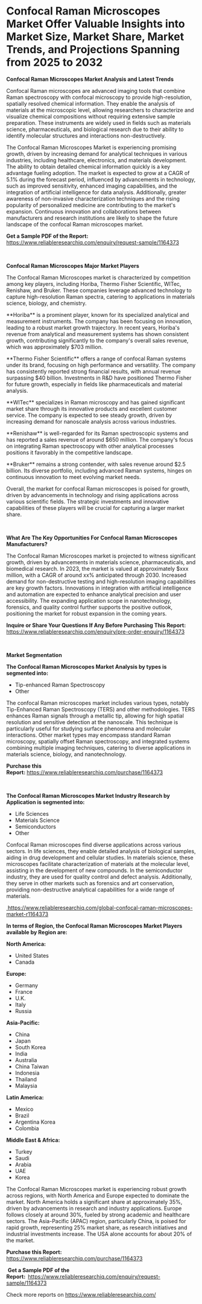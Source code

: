 <p><h1>Confocal Raman Microscopes Market Offer Valuable Insights into Market Size, Market Share, Market Trends, and Projections Spanning from 2025 to 2032</h1></p><p><strong>Confocal Raman Microscopes Market Analysis and Latest Trends</strong></p>
<p><p>Confocal Raman microscopes are advanced imaging tools that combine Raman spectroscopy with confocal microscopy to provide high-resolution, spatially resolved chemical information. They enable the analysis of materials at the microscopic level, allowing researchers to characterize and visualize chemical compositions without requiring extensive sample preparation. These instruments are widely used in fields such as materials science, pharmaceuticals, and biological research due to their ability to identify molecular structures and interactions non-destructively.</p><p>The Confocal Raman Microscopes Market is experiencing promising growth, driven by increasing demand for analytical techniques in various industries, including healthcare, electronics, and materials development. The ability to obtain detailed chemical information quickly is a key advantage fueling adoption. The market is expected to grow at a CAGR of 5.1% during the forecast period, influenced by advancements in technology, such as improved sensitivity, enhanced imaging capabilities, and the integration of artificial intelligence for data analysis. Additionally, greater awareness of non-invasive characterization techniques and the rising popularity of personalized medicine are contributing to the market's expansion. Continuous innovation and collaborations between manufacturers and research institutions are likely to shape the future landscape of the confocal Raman microscopes market.</p></p>
<p><strong>Get a Sample PDF of the Report:&nbsp;</strong> <a href="https://www.reliableresearchiq.com/enquiry/request-sample/1164373?utm_campaign=3099&utm_medium=2&utm_source=Github&utm_content=ia&utm_term=11042025&utm_id=confocal-raman-microscopes">https://www.reliableresearchiq.com/enquiry/request-sample/1164373</a></p>
<p>&nbsp;</p>
<p><strong>Confocal Raman Microscopes Major Market Players</strong></p>
<p><p>The Confocal Raman Microscopes market is characterized by competition among key players, including Horiba, Thermo Fisher Scientific, WITec, Renishaw, and Bruker. These companies leverage advanced technology to capture high-resolution Raman spectra, catering to applications in materials science, biology, and chemistry.</p><p>**Horiba** is a prominent player, known for its specialized analytical and measurement instruments. The company has been focusing on innovation, leading to a robust market growth trajectory. In recent years, Horiba's revenue from analytical and measurement systems has shown consistent growth, contributing significantly to the company's overall sales revenue, which was approximately $703 million.</p><p>**Thermo Fisher Scientific** offers a range of confocal Raman systems under its brand, focusing on high performance and versatility. The company has consistently reported strong financial results, with annual revenue surpassing $40 billion. Investments in R&D have positioned Thermo Fisher for future growth, especially in fields like pharmaceuticals and material analysis.</p><p>**WITec** specializes in Raman microscopy and has gained significant market share through its innovative products and excellent customer service. The company is expected to see steady growth, driven by increasing demand for nanoscale analysis across various industries.</p><p>**Renishaw** is well-regarded for its Raman spectroscopic systems and has reported a sales revenue of around $650 million. The company's focus on integrating Raman spectroscopy with other analytical processes positions it favorably in the competitive landscape.</p><p>**Bruker** remains a strong contender, with sales revenue around $2.5 billion. Its diverse portfolio, including advanced Raman systems, hinges on continuous innovation to meet evolving market needs.</p><p>Overall, the market for confocal Raman microscopes is poised for growth, driven by advancements in technology and rising applications across various scientific fields. The strategic investments and innovative capabilities of these players will be crucial for capturing a larger market share.</p></p>
<p>&nbsp;</p>
<p><strong>What Are The Key Opportunities For Confocal Raman Microscopes Manufacturers?</strong></p>
<p><p>The Confocal Raman Microscopes market is projected to witness significant growth, driven by advancements in materials science, pharmaceuticals, and biomedical research. In 2023, the market is valued at approximately $xxx million, with a CAGR of around xx% anticipated through 2030. Increased demand for non-destructive testing and high-resolution imaging capabilities are key growth factors. Innovations in integration with artificial intelligence and automation are expected to enhance analytical precision and user accessibility. The expanding application scope in nanotechnology, forensics, and quality control further supports the positive outlook, positioning the market for robust expansion in the coming years.</p></p>
<p><strong>Inquire or Share Your Questions If Any Before Purchasing This Report:</strong> <a href="https://www.reliableresearchiq.com/enquiry/pre-order-enquiry/1164373?utm_campaign=3099&utm_medium=2&utm_source=Github&utm_content=ia&utm_term=11042025&utm_id=confocal-raman-microscopes">https://www.reliableresearchiq.com/enquiry/pre-order-enquiry/1164373</a></p>
<p>&nbsp;</p>
<p><strong>Market Segmentation</strong></p>
<p><strong>The Confocal Raman Microscopes Market Analysis by types is segmented into:</strong></p>
<p><ul><li>Tip-enhanced Raman Spectroscopy</li><li>Other</li></ul></p>
<p><p>The confocal Raman microscopes market includes various types, notably Tip-Enhanced Raman Spectroscopy (TERS) and other methodologies. TERS enhances Raman signals through a metallic tip, allowing for high spatial resolution and sensitive detection at the nanoscale. This technique is particularly useful for studying surface phenomena and molecular interactions. Other market types may encompass standard Raman microscopy, spatially offset Raman spectroscopy, and integrated systems combining multiple imaging techniques, catering to diverse applications in materials science, biology, and nanotechnology.</p></p>
<p><strong>Purchase this Report:&nbsp;</strong><a href="https://www.reliableresearchiq.com/purchase/1164373?utm_campaign=3099&utm_medium=2&utm_source=Github&utm_content=ia&utm_term=11042025&utm_id=confocal-raman-microscopes">https://www.reliableresearchiq.com/purchase/1164373</a></p>
<p>&nbsp;</p>
<p><strong>The Confocal Raman Microscopes Market Industry Research by Application is segmented into:</strong></p>
<p><ul><li>Life Sciences</li><li>Materials Science</li><li>Semiconductors</li><li>Other</li></ul></p>
<p><p>Confocal Raman microscopes find diverse applications across various sectors. In life sciences, they enable detailed analysis of biological samples, aiding in drug development and cellular studies. In materials science, these microscopes facilitate characterization of materials at the molecular level, assisting in the development of new compounds. In the semiconductor industry, they are used for quality control and defect analysis. Additionally, they serve in other markets such as forensics and art conservation, providing non-destructive analytical capabilities for a wide range of materials.</p></p>
<p><a href="https://www.reliableresearchiq.com/global-confocal-raman-microscopes-market-r1164373?utm_campaign=3099&utm_medium=2&utm_source=Github&utm_content=ia&utm_term=11042025&utm_id=confocal-raman-microscopes">&nbsp;https://www.reliableresearchiq.com/global-confocal-raman-microscopes-market-r1164373</a></p>
<p><strong>In terms of Region, the Confocal Raman Microscopes Market Players available by Region are:</strong></p>
<p>
    <p> <strong> North America: </strong>
        <ul>
            <li>United States</li>
            <li>Canada</li>
        </ul>
        </p> 
    <p> <strong> Europe: </strong>
        <ul>
            <li>Germany</li>
            <li>France</li>
            <li>U.K.</li>
            <li>Italy</li>
            <li>Russia</li>
        </ul>
        </p> 
    <p> <strong> Asia-Pacific: </strong>
        <ul>
            <li>China</li>
            <li>Japan</li>
            <li>South Korea</li>
            <li>India</li>
            <li>Australia</li>
            <li>China Taiwan</li>
            <li>Indonesia</li>
            <li>Thailand</li>
            <li>Malaysia</li>
        </ul>
        </p> 
    <p> <strong> Latin America: </strong>
        <ul>
            <li>Mexico</li>
            <li>Brazil</li>
            <li>Argentina Korea</li>
            <li>Colombia</li>
        </ul>
        </p> 
    <p> <strong> Middle East & Africa: </strong>
        <ul>
            <li>Turkey</li>
            <li>Saudi</li>
            <li>Arabia</li>
            <li>UAE</li>
            <li>Korea</li>
        </ul>
    </p>
    </p>
<p><p>The Confocal Raman Microscopes market is experiencing robust growth across regions, with North America and Europe expected to dominate the market. North America holds a significant share at approximately 35%, driven by advancements in research and industry applications. Europe follows closely at around 30%, fueled by strong academic and healthcare sectors. The Asia-Pacific (APAC) region, particularly China, is poised for rapid growth, representing 25% market share, as research initiatives and industrial investments increase. The USA alone accounts for about 20% of the market.</p></p>
<p><strong>Purchase this Report: </strong><a href="https://www.reliableresearchiq.com/purchase/1164373?utm_campaign=3099&utm_medium=2&utm_source=Github&utm_content=ia&utm_term=11042025&utm_id=confocal-raman-microscopes">https://www.reliableresearchiq.com/purchase/1164373</a></p>
<p>&nbsp;<strong>Get a Sample PDF of the Report:&nbsp;&nbsp;</strong><a href="https://www.reliableresearchiq.com/enquiry/request-sample/1164373?utm_campaign=3099&utm_medium=2&utm_source=Github&utm_content=ia&utm_term=11042025&utm_id=confocal-raman-microscopes">https://www.reliableresearchiq.com/enquiry/request-sample/1164373</a></p>
<p><strong></strong></p>
<p>Check more reports on <a href="https://www.reliableresearchiq.com/?utm_campaign=3099&utm_medium=2&utm_source=Github&utm_content=ia&utm_term=11042025&utm_id=confocal-raman-microscopes">https://www.reliableresearchiq.com/</a></p>